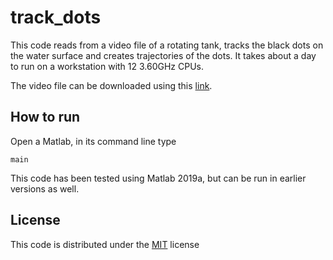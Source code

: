 # track_dots

This code reads from a video file of a rotating tank, tracks the black dots on the water surface and 
creates trajectories of the dots. It takes about a day to run on a workstation with 12 3.60GHz CPUs. 

The video file can be downloaded using this [link](https://www.dropbox.com/s/bf3pe2n196bji4l/experiment.m4v?dl=0). 

## How to run

Open a Matlab, in its command line type 

    main

This code has been tested using Matlab 2019a, but can be run in earlier versions as well. 

## License

This code is distributed under the [MIT](http://opensource.org/licenses/mit-license.php) license
